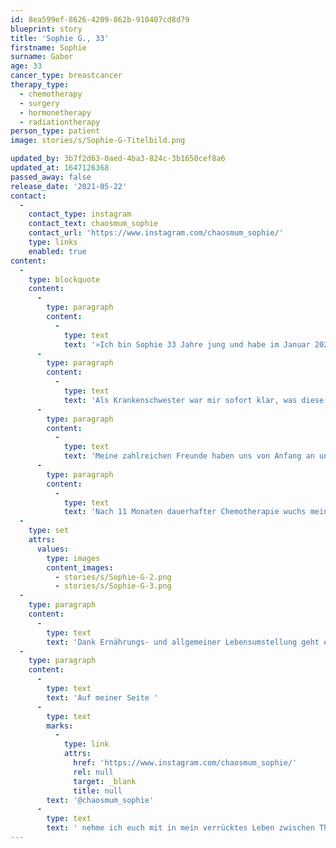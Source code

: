 ```yaml
---
id: 8ea599ef-8626-4209-862b-910407cd8d79
blueprint: story
title: 'Sophie G., 33'
firstname: Sophie
surname: Gabor
age: 33
cancer_type: breastcancer
therapy_type:
  - chemotherapy
  - surgery
  - hormonetherapy
  - radiationtherapy
person_type: patient
image: stories/s/Sophie-G-Titelbild.png

updated_by: 3b7f2d63-0aed-4ba3-824c-3b1650cef8a6
updated_at: 1647126368
passed_away: false
release_date: '2021-05-22'
contact:
  -
    contact_type: instagram
    contact_text: chaosmum_sophie
    contact_url: 'https://www.instagram.com/chaosmum_sophie/'
    type: links
    enabled: true
content:
  -
    type: blockquote
    content:
      -
        type: paragraph
        content:
          -
            type: text
            text: '»Ich bin Sophie 33 Jahre jung und habe im Januar 2020 die Diagnose Brustkrebs mit Lungenmetastasen erhalten.'
      -
        type: paragraph
        content:
          -
            type: text
            text: 'Als Krankenschwester war mir sofort klar, was diese Diagnose zu bedeuten hat. Trotzdem habe ich nicht lang gehadert und direkt die Ärmel hochgekrempelt und gesagt: ›das schaffen wir schon‹. Wir: Das bin ich und meine wundervolle Familie und Freunde. Ich bin Mutter von vier Kindern im Alter von 4, 6, 8 und 14 Jahren, sie geben mir täglich die Kraft, die ich brauche, um weiter zu machen.'
      -
        type: paragraph
        content:
          -
            type: text
            text: 'Meine zahlreichen Freunde haben uns von Anfang an unterstützt, sowohl finanziell, als auch mental. So konnte ich auch mein Rezidiv im Dezember 2020 gut verkraften.'
      -
        type: paragraph
        content:
          -
            type: text
            text: 'Nach 11 Monaten dauerhafter Chemotherapie wuchs mein Tumor plötzlich wieder. Amputation der linken Brust sowie Entfernung von 20 Lymphknoten folgte. Seit Januar 2021 befinde ich mich in Antihormontherapie, nehme Kisquali und hatte 30 Bestrahlungen.'
  -
    type: set
    attrs:
      values:
        type: images
        content_images:
          - stories/s/Sophie-G-2.png
          - stories/s/Sophie-G-3.png
  -
    type: paragraph
    content:
      -
        type: text
        text: 'Dank Ernährungs- und allgemeiner Lebensumstellung geht es mir wieder richtig gut, ich bin froh über alles, was ich genießen kann und bin gespannt was das Leben noch für mich und meine Familie bereithält. Ich versuche immer das Positive zu sehen und lebe viel bewusster und intensiver seit ich die Diagnose erhalten habe.'
  -
    type: paragraph
    content:
      -
        type: text
        text: 'Auf meiner Seite '
      -
        type: text
        marks:
          -
            type: link
            attrs:
              href: 'https://www.instagram.com/chaosmum_sophie/'
              rel: null
              target: _blank
              title: null
        text: '@chaosmum_sophie'
      -
        type: text
        text: ' nehme ich euch mit in mein verrücktes Leben zwischen Therapie, Kindergarten, Homeschooling und normalen Alltag ♥️«'
---
```

